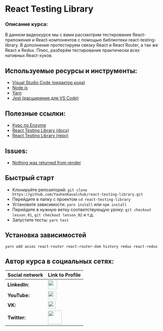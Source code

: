 # React Testing Library

### Описание курса:
В данном видеокурсе мы с вами рассмотрим тестирование React-приложения и React-компонентов с помощью библиотеки react-testing-library. В дополнение протестируем связку React и React Router, а так же React и Redux. Плюс, разберём тестирование практически всех нативных React-хуков.

## Используемые ресурсы и инструменты:
- [Visual Studio Code (редактор кода)](https://code.visualstudio.com)
- [Node.js](https://nodejs.org/en/)
- [Yarn](https://yarnpkg.com)
- [Jest (расширение для VS Code)](https://marketplace.visualstudio.com/items?itemName=Orta.vscode-jest)

## Полезные ссылки:
- [Курс по Enzyme](https://www.youtube.com/playlist?list=PLNkWIWHIRwMFPcbK0AJVBYyNveXmMZhMS)
- [React Testing Library (docs)](https://testing-library.com)
- [React Testing Library (repo)](https://github.com/testing-library/react-testing-library)

## Issues:
- [Nothing was returned from render](https://github.com/testing-library/react-testing-library/issues/663)

## Быстрый старт
- Клонируйте репозиторий: `git clone https://github.com/YauhenKavalchuk/react-testing-library.git`
- Перейдите в папку с проектом `cd react-testing-library`
- Установите зависимости: `yarn install` или `npm install`
- Перейдите в нужную ветку соответствующую уроку: `git checkout lesson_01`, `git checkout lesson_02` и т.д.
- Запустите тесты: `yarn test`

## Установка зависимостей
`yarn add axios react-router react-router-dom history redux react-redux`

## Автор курса в социальных сетях:
Social network | Link to Profile
-----|-----
**LinkedIn:** | [<img src="https://upload.wikimedia.org/wikipedia/commons/thumb/e/e9/Linkedin_icon.svg/1200px-Linkedin_icon.svg.png" height="30" />](http://www.linkedin.com/in/YauhenKavalchuk)
**YouTube:** | [<img src="https://upload.wikimedia.org/wikipedia/commons/thumb/e/e1/Logo_of_YouTube_%282015-2017%29.svg/1280px-Logo_of_YouTube_%282015-2017%29.svg.png" height="27" />](https://youtube.com/c/YauhenKavalchuk)
**VK:** | [<img src="http://pngimg.com/uploads/vkontakte/vkontakte_PNG27.png" height="25" />](http://vk.com/YauhenKavalchuk)
**Twitter:** | [<img src="http://www.stickpng.com/assets/images/580b57fcd9996e24bc43c53e.png" height="45" />](https://twitter.com/YauhenKavalchuk)

